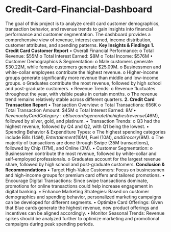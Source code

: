 # Credit-Card-Financial-Dashboard
The goal of this project is to analyze credit card customer demographics, transaction behavior, and revenue trends to gain insights into financial performance and customer segmentation. The dashboard provides a comprehensive view of revenue, interest earned, income distribution, customer attributes, and spending patterns.
**Key Insights & Findings**
**1. Credit Card Customer Report**
•	Overall Financial Performance:
 o	Total Revenue: $55M
 o	Total Interest Earned: $8M
 o	Total Income: $576M
•	Customer Demographics & Segmentation:
 o	Male customers generate $30.22M, while female customers generate $25.09M.
 o	Businessmen and white-collar employees contribute the highest revenue.
 o	Higher-income groups generate significantly more revenue than middle and low-income groups.
 o	Graduates contribute the most revenue, followed by high school and post-graduate customers.
•	Revenue Trends:
 o	Revenue fluctuates throughout the year, with visible peaks in certain months.
 o	The revenue trend remains relatively stable across different quarters.
**2. Credit Card Transaction Report**
•	Transaction Overview:
 o	Total Transactions: 656K
 o	Total Transaction Amount: $45M
 o	Total Interest Earned: $8M
•	Revenue by Card Category:
 o	Blue cards generate the highest revenue ($46M), followed by silver, gold, and platinum.
•	Transaction Trends:
 o	Q3 had the highest revenue, followed by Q4 and Q2, with Q1 being the lowest.
•	Spending Behavior & Expenditure Types:
 o	The highest spending categories include Bills ($14M), Entertainment ($10M), Fuel ($10M), and Grocery ($9M).
 o	The majority of transactions are done through Swipe (35M transactions), followed by Chip (17M), and Online (3M).
•	Customer Segmentation:
 o	Businessmen contribute the most revenue, followed by white-collar and self-employed professionals.
 o	Graduates account for the largest revenue share, followed by high school and post-graduate customers.
**Conclusion & Recommendations**
•	Target High-Value Customers: Focus on businessmen and high-income groups for premium card offers and tailored promotions.
•	Encourage Digital Transactions: Since swipe transactions dominate, promotions for online transactions could help increase engagement in digital banking.
•	Enhance Marketing Strategies: Based on customer demographics and spending behavior, personalized marketing campaigns can be developed for different segments.
•	Optimize Card Offerings: Given that Blue cards generate the highest revenue, new product offerings and incentives can be aligned accordingly.
•	Monitor Seasonal Trends: Revenue spikes should be analyzed further to optimize marketing and promotional campaigns during peak spending periods.

